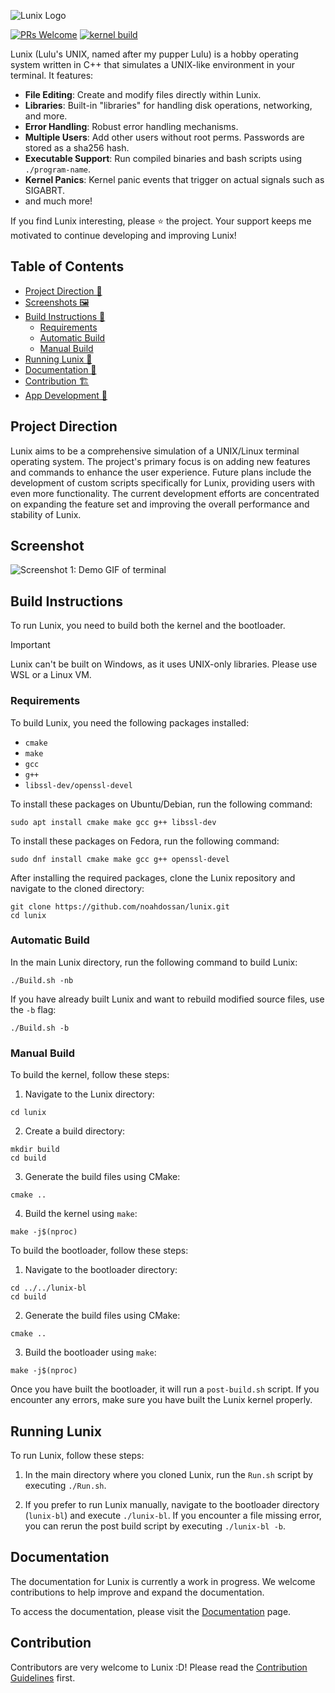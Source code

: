 ![Lunix Logo](https://github.com/noahdossan/lunix/blob/main/images/lunix-logo-lowres.png)

[![PRs Welcome](https://img.shields.io/badge/PRs-welcome-brightgreen.svg?style=flat-square)](https://makeapullrequest.com) 
[![kernel build](https://github.com/noahdossan/Lunix/actions/workflows/kernel-build.yml/badge.svg)](https://github.com/noahdossan/Lunix/actions/workflows/kernel-build.yml)

Lunix (Lulu's UNIX, named after my pupper Lulu) is a hobby operating system written in C++ that simulates a UNIX-like environment in your terminal. It features:

- **File Editing**: Create and modify files directly within Lunix.
- **Libraries**: Built-in "libraries" for handling disk operations, networking, and more.
- **Error Handling**: Robust error handling mechanisms.
- **Multiple Users**: Add other users without root perms. Passwords are stored as a sha256 hash.
- **Executable Support**: Run compiled binaries and bash scripts using `./program-name`.
- **Kernel Panics**: Kernel panic events that trigger on actual signals such as SIGABRT.
- and much more!

If you find Lunix interesting, please ⭐ the project. Your support keeps me motivated to continue developing and improving Lunix!

## Table of Contents
- [Project Direction 🚀](#project-direction)
- [Screenshots 🖼️](#screenshot)
- [Build Instructions 🔨](#build-instructions)
  - [Requirements](#requirements)
  - [Automatic Build](#automatic-build)
  - [Manual Build](#manual-build)
- [Running Lunix 🏃](#running-lunix)
- [Documentation 📖](#documentation)
- [Contribution 🏗️](#contribution)
- [App Development 💾](#app-development)

## Project Direction
Lunix aims to be a comprehensive simulation of a UNIX/Linux terminal operating system. The project's primary focus is on adding new features and commands to enhance the user experience. Future plans include the development of custom scripts specifically for Lunix, providing users with even more functionality. The current development efforts are concentrated on expanding the feature set and improving the overall performance and stability of Lunix.

## Screenshot

![Screenshot 1: Demo GIF of terminal](https://github.com/noahdossan/lunix/blob/main/images/demo2.gif)

## Build Instructions

To run Lunix, you need to build both the kernel and the bootloader.

> [!IMPORTANT]
> Lunix can't be built on Windows, as it uses UNIX-only libraries. Please use WSL or a Linux VM.

### Requirements

To build Lunix, you need the following packages installed:

- `cmake`
- `make`
- `gcc`
- `g++`
- `libssl-dev/openssl-devel`

To install these packages on Ubuntu/Debian, run the following command:
```
sudo apt install cmake make gcc g++ libssl-dev
```

To install these packages on Fedora, run the following command:
```
sudo dnf install cmake make gcc g++ openssl-devel
```

After installing the required packages, clone the Lunix repository and navigate to the cloned directory:
```
git clone https://github.com/noahdossan/lunix.git
cd lunix
```

### Automatic Build

In the main Lunix directory, run the following command to build Lunix:
```
./Build.sh -nb
```
If you have already built Lunix and want to rebuild modified source files, use the `-b` flag:
```
./Build.sh -b
```

### Manual Build

To build the kernel, follow these steps:

1. Navigate to the Lunix directory:
```
cd lunix
```

2. Create a build directory:
```
mkdir build
cd build
```

3. Generate the build files using CMake:
```
cmake ..
```

4. Build the kernel using `make`:
```
make -j$(nproc)
```

To build the bootloader, follow these steps:

1. Navigate to the bootloader directory:
```
cd ../../lunix-bl
cd build
```

2. Generate the build files using CMake:
```
cmake ..
```

3. Build the bootloader using `make`:
```
make -j$(nproc)
```

Once you have built the bootloader, it will run a `post-build.sh` script. If you encounter any errors, make sure you have built the Lunix kernel properly.

## Running Lunix

To run Lunix, follow these steps:

1. In the main directory where you cloned Lunix, run the `Run.sh` script by executing `./Run.sh`.

2. If you prefer to run Lunix manually, navigate to the bootloader directory (`lunix-bl`) and execute `./lunix-bl`. If you encounter a file missing error, you can rerun the post build script by executing `./lunix-bl -b`.


## Documentation

The documentation for Lunix is currently a work in progress. We welcome contributions to help improve and expand the documentation.

To access the documentation, please visit the [Documentation](/docs) page.


## Contribution
Contributors are very welcome to Lunix :D! Please read the [Contribution Guidelines](/CONTRIBUTING.md) first.
